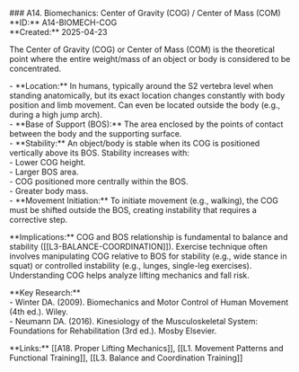 \#\#\# A14. Biomechanics: Center of Gravity (COG) / Center of Mass (COM)  
\*\*ID:\*\* A14-BIOMECH-COG  
\*\*Created:\*\* 2025-04-23

The Center of Gravity (COG) or Center of Mass (COM) is the theoretical point where the entire weight/mass of an object or body is considered to be concentrated.

\- \*\*Location:\*\* In humans, typically around the S2 vertebra level when standing anatomically, but its exact location changes constantly with body position and limb movement. Can even be located outside the body (e.g., during a high jump arch).  
\- \*\*Base of Support (BOS):\*\* The area enclosed by the points of contact between the body and the supporting surface.  
\- \*\*Stability:\*\* An object/body is stable when its COG is positioned vertically above its BOS. Stability increases with:  
    \- Lower COG height.  
    \- Larger BOS area.  
    \- COG positioned more centrally within the BOS.  
    \- Greater body mass.  
\- \*\*Movement Initiation:\*\* To initiate movement (e.g., walking), the COG must be shifted outside the BOS, creating instability that requires a corrective step.

\*\*Implications:\*\* COG and BOS relationship is fundamental to balance and stability (\[\[L3-BALANCE-COORDINATION\]\]). Exercise technique often involves manipulating COG relative to BOS for stability (e.g., wide stance in squat) or controlled instability (e.g., lunges, single-leg exercises). Understanding COG helps analyze lifting mechanics and fall risk.

\*\*Key Research:\*\*  
\- Winter DA. (2009). Biomechanics and Motor Control of Human Movement (4th ed.). Wiley.  
\- Neumann DA. (2016). Kinesiology of the Musculoskeletal System: Foundations for Rehabilitation (3rd ed.). Mosby Elsevier.

\*\*Links:\*\* [[A18. Proper Lifting Mechanics]], [[L1. Movement Patterns and Functional Training]], [[L3. Balance and Coordination Training]]